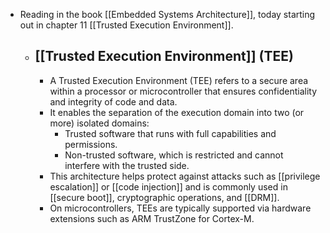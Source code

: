 - Reading in the book [[Embedded Systems Architecture]], today starting out in chapter 11 [[Trusted Execution Environment]].
  - ## [[Trusted Execution Environment]] (TEE)
    - A Trusted Execution Environment (TEE) refers to a secure area within a processor or microcontroller that ensures confidentiality and integrity of code and data.
    - It enables the separation of the execution domain into two (or more) isolated domains:
      -  Trusted software that runs with full capabilities and permissions.
      -  Non-trusted software, which is restricted and cannot interfere with the trusted side.
    - This architecture helps protect against attacks such as [[privilege escalation]] or [[code injection]] and is commonly used in [[secure boot]], cryptographic operations, and [[DRM]].
    - On microcontrollers, TEEs are typically supported via hardware extensions such as ARM TrustZone for Cortex-M.
